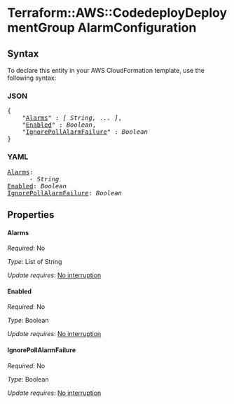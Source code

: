 # Terraform::AWS::CodedeployDeploymentGroup AlarmConfiguration

## Syntax

To declare this entity in your AWS CloudFormation template, use the following syntax:

### JSON

<pre>
{
    "<a href="#alarms" title="Alarms">Alarms</a>" : <i>[ String, ... ]</i>,
    "<a href="#enabled" title="Enabled">Enabled</a>" : <i>Boolean</i>,
    "<a href="#ignorepollalarmfailure" title="IgnorePollAlarmFailure">IgnorePollAlarmFailure</a>" : <i>Boolean</i>
}
</pre>

### YAML

<pre>
<a href="#alarms" title="Alarms">Alarms</a>: <i>
      - String</i>
<a href="#enabled" title="Enabled">Enabled</a>: <i>Boolean</i>
<a href="#ignorepollalarmfailure" title="IgnorePollAlarmFailure">IgnorePollAlarmFailure</a>: <i>Boolean</i>
</pre>

## Properties

#### Alarms

_Required_: No

_Type_: List of String

_Update requires_: [No interruption](https://docs.aws.amazon.com/AWSCloudFormation/latest/UserGuide/using-cfn-updating-stacks-update-behaviors.html#update-no-interrupt)

#### Enabled

_Required_: No

_Type_: Boolean

_Update requires_: [No interruption](https://docs.aws.amazon.com/AWSCloudFormation/latest/UserGuide/using-cfn-updating-stacks-update-behaviors.html#update-no-interrupt)

#### IgnorePollAlarmFailure

_Required_: No

_Type_: Boolean

_Update requires_: [No interruption](https://docs.aws.amazon.com/AWSCloudFormation/latest/UserGuide/using-cfn-updating-stacks-update-behaviors.html#update-no-interrupt)

